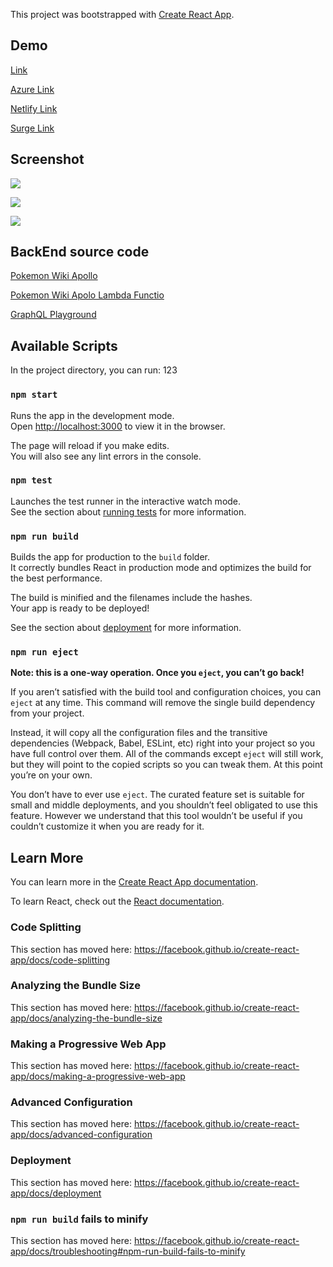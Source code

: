 This project was bootstrapped with [Create React App](https://github.com/facebook/create-react-app).

## Demo

[Link](https://pokefor.dev/)

[Azure Link](https://pokemon-apollo.azurewebsites.net/)

[Netlify Link](https://pokemon-apollo.netlify.com/)

[Surge Link](http://pokemon-apollo.surge.sh/)

## Screenshot

![](https://photo2.tinhte.vn/data/attachment-files/2019/01/4553048_screencapture-localhost-3000-pokemon-26-form-Alola-2019-01-23-12_56_52.png)

![](https://photo2.tinhte.vn/data/attachment-files/2019/01/4553047_Screen_Shot_2019-01-10_at_11.07.50.png)

![](https://photo2.tinhte.vn/data/attachment-files/2019/01/4553046_screencapture-localhost-3000-pokemon-31-2019-01-23-12_58_26.png)

## BackEnd source code

[Pokemon Wiki Apollo](https://github.com/nguyenletan/pokemon-wiki-apollo)

[Pokemon Wiki Apolo Lambda Functio](https://github.com/nguyenletan/pokemon-wiki-apollo-lambda)

[GraphQL Playground](https://pokemon-wiki-apollo.herokuapp.com/graphql)


## Available Scripts

In the project directory, you can run: 123

### `npm start`

Runs the app in the development mode.<br>
Open [http://localhost:3000](http://localhost:3000) to view it in the browser.

The page will reload if you make edits.<br>
You will also see any lint errors in the console.

### `npm test`

Launches the test runner in the interactive watch mode.<br>
See the section about [running tests](https://facebook.github.io/create-react-app/docs/running-tests) for more information.

### `npm run build`

Builds the app for production to the `build` folder.<br>
It correctly bundles React in production mode and optimizes the build for the best performance.

The build is minified and the filenames include the hashes.<br>
Your app is ready to be deployed!

See the section about [deployment](https://facebook.github.io/create-react-app/docs/deployment) for more information.

### `npm run eject`

**Note: this is a one-way operation. Once you `eject`, you can’t go back!**

If you aren’t satisfied with the build tool and configuration choices, you can `eject` at any time. This command will remove the single build dependency from your project.

Instead, it will copy all the configuration files and the transitive dependencies (Webpack, Babel, ESLint, etc) right into your project so you have full control over them. All of the commands except `eject` will still work, but they will point to the copied scripts so you can tweak them. At this point you’re on your own.

You don’t have to ever use `eject`. The curated feature set is suitable for small and middle deployments, and you shouldn’t feel obligated to use this feature. However we understand that this tool wouldn’t be useful if you couldn’t customize it when you are ready for it.

## Learn More

You can learn more in the [Create React App documentation](https://facebook.github.io/create-react-app/docs/getting-started).

To learn React, check out the [React documentation](https://reactjs.org/).

### Code Splitting

This section has moved here: https://facebook.github.io/create-react-app/docs/code-splitting

### Analyzing the Bundle Size

This section has moved here: https://facebook.github.io/create-react-app/docs/analyzing-the-bundle-size

### Making a Progressive Web App

This section has moved here: https://facebook.github.io/create-react-app/docs/making-a-progressive-web-app

### Advanced Configuration

This section has moved here: https://facebook.github.io/create-react-app/docs/advanced-configuration

### Deployment

This section has moved here: https://facebook.github.io/create-react-app/docs/deployment

### `npm run build` fails to minify

This section has moved here: https://facebook.github.io/create-react-app/docs/troubleshooting#npm-run-build-fails-to-minify
